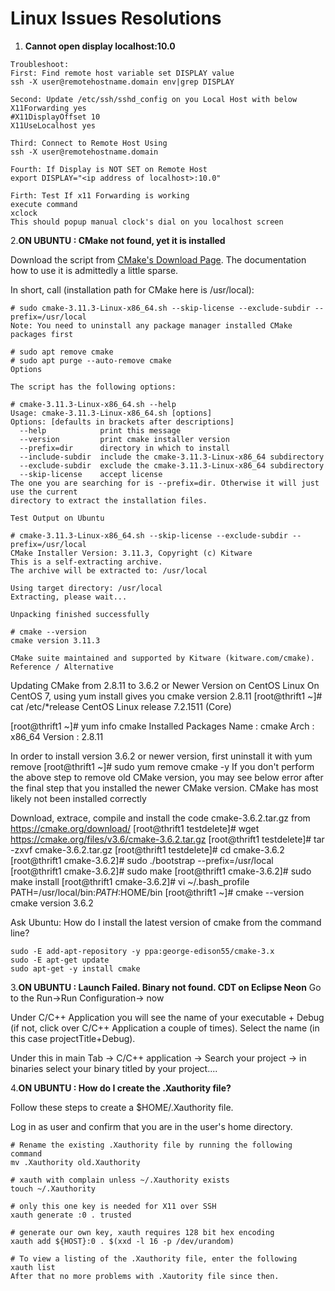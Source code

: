 # Linux Issues Resolutions

  1. <b>Cannot open display localhost:10.0</b> 
```
Troubleshoot:
First: Find remote host variable set DISPLAY value
ssh -X user@remotehostname.domain env|grep DISPLAY

Second: Update /etc/ssh/sshd_config on you Local Host with below
X11Forwarding yes
#X11DisplayOffset 10
X11UseLocalhost yes

Third: Connect to Remote Host Using
ssh -X user@remotehostname.domain

Fourth: If Display is NOT SET on Remote Host
export DISPLAY="<ip address of localhost>:10.0"

Firth: Test If x11 Forwarding is working
execute command
xclock
This should popup manual clock's dial on you localhost screen
```

 2.<b>ON UBUNTU : CMake not found, yet it is installed</b>
 
Download  the script from [CMake's Download Page](https://cmake.org/download/). 
The documentation how to use it is admittedly a little sparse.

In short, call (installation path for CMake here is /usr/local):
```
# sudo cmake-3.11.3-Linux-x86_64.sh --skip-license --exclude-subdir --prefix=/usr/local
Note: You need to uninstall any package manager installed CMake packages first

# sudo apt remove cmake
# sudo apt purge --auto-remove cmake
Options

The script has the following options:

# cmake-3.11.3-Linux-x86_64.sh --help
Usage: cmake-3.11.3-Linux-x86_64.sh [options]
Options: [defaults in brackets after descriptions]
  --help            print this message
  --version         print cmake installer version
  --prefix=dir      directory in which to install
  --include-subdir  include the cmake-3.11.3-Linux-x86_64 subdirectory
  --exclude-subdir  exclude the cmake-3.11.3-Linux-x86_64 subdirectory
  --skip-license    accept license
The one you are searching for is --prefix=dir. Otherwise it will just use the current 
directory to extract the installation files.

Test Output on Ubuntu

# cmake-3.11.3-Linux-x86_64.sh --skip-license --exclude-subdir --prefix=/usr/local
CMake Installer Version: 3.11.3, Copyright (c) Kitware
This is a self-extracting archive.
The archive will be extracted to: /usr/local

Using target directory: /usr/local
Extracting, please wait...

Unpacking finished successfully

# cmake --version
cmake version 3.11.3

CMake suite maintained and supported by Kitware (kitware.com/cmake).
Reference / Alternative
```

Updating CMake from 2.8.11 to 3.6.2 or Newer Version on CentOS Linux
On CentOS 7, using yum install gives you cmake version 2.8.11
[root@thrift1 ~]# cat /etc/*release
CentOS Linux release 7.2.1511 (Core)

[root@thrift1 ~]# yum info cmake
Installed Packages
Name        : cmake
Arch        : x86_64
Version     : 2.8.11


In order to install version 3.6.2 or newer version, first uninstall it with yum remove
[root@thrift1 ~]# sudo yum remove cmake -y
If you don't perform the above step to remove old CMake version, you may see below error after the final step that you installed the newer CMake version.
CMake has most likely not been installed correctly

Download, extrace, compile and install the code cmake-3.6.2.tar.gz from https://cmake.org/download/
[root@thrift1 testdelete]# wget https://cmake.org/files/v3.6/cmake-3.6.2.tar.gz
[root@thrift1 testdelete]# tar -zxvf cmake-3.6.2.tar.gz
[root@thrift1 testdelete]# cd cmake-3.6.2
[root@thrift1 cmake-3.6.2]# sudo ./bootstrap --prefix=/usr/local
[root@thrift1 cmake-3.6.2]# sudo make
[root@thrift1 cmake-3.6.2]# sudo make install
[root@thrift1 cmake-3.6.2]# vi ~/.bash_profile
PATH=/usr/local/bin:$PATH:$HOME/bin
[root@thrift1 ~]# cmake --version
cmake version 3.6.2


Ask Ubuntu: How do I install the latest version of cmake from the command line?
```
sudo -E add-apt-repository -y ppa:george-edison55/cmake-3.x
sudo -E apt-get update
sudo apt-get -y install cmake
```
 3.<b>ON UBUNTU : Launch Failed. Binary not found. CDT on Eclipse Neon</b>
Go to the Run->Run Configuration-> now

Under C/C++ Application you will see the name of your executable + Debug (if not, click over C/C++ Application a couple of times). Select the name (in this case projectTitle+Debug).

Under this in main Tab -> C/C++ application -> Search your project -> in binaries select your binary titled by your project....


 4.<b>ON UBUNTU : How do I create the .Xauthority file?</b>

Follow these steps to create a $HOME/.Xauthority file.

Log in as user and confirm that you are in the user's home directory.
```
# Rename the existing .Xauthority file by running the following command
mv .Xauthority old.Xauthority 

# xauth with complain unless ~/.Xauthority exists
touch ~/.Xauthority

# only this one key is needed for X11 over SSH 
xauth generate :0 . trusted 

# generate our own key, xauth requires 128 bit hex encoding
xauth add ${HOST}:0 . $(xxd -l 16 -p /dev/urandom)

# To view a listing of the .Xauthority file, enter the following 
xauth list 
After that no more problems with .Xautority file since then.
```
